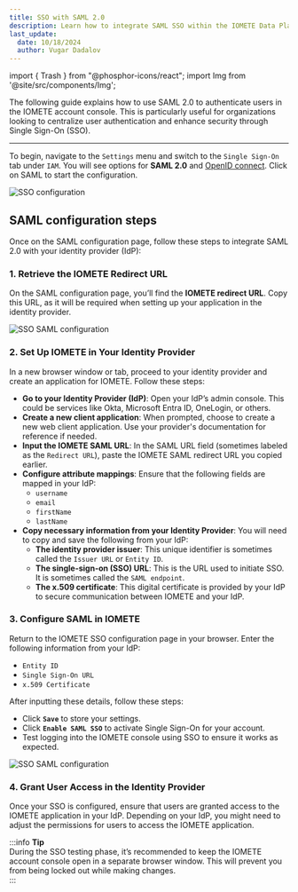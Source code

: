 ```yaml
---
title: SSO with SAML 2.0
description: Learn how to integrate SAML SSO within the IOMETE Data Plane
last_update:
  date: 10/18/2024
  author: Vugar Dadalov
---
```


import { Trash } from "@phosphor-icons/react";
import Img from '@site/src/components/Img';

The following guide explains how to use SAML 2.0 to authenticate users in the IOMETE account console. This is particularly useful for organizations looking to centralize user authentication and enhance security through Single Sign-On (SSO).

---

To begin, navigate to the `Settings` menu and switch to the `Single Sign-On` tab under `IAM`.
You will see options for **SAML 2.0** and [OpenID connect](/user-guide/sso-configuration-oidc). Click on SAML to start the configuration.

<Img src="/img/user-guide/sso/sso.png" alt="SSO configuration"/>

## SAML configuration steps

Once on the SAML configuration page, follow these steps to integrate SAML 2.0 with your identity provider (IdP):

### 1. Retrieve the IOMETE Redirect URL

On the SAML configuration page, you’ll find the **IOMETE redirect URL**. Copy this URL, as it will be required when setting up your application in the identity provider.

<Img src="/img/user-guide/sso/saml.png" alt="SSO SAML configuration" maxWidth="500px" />

### 2. Set Up IOMETE in Your Identity Provider

In a new browser window or tab, proceed to your identity provider and create an application for IOMETE. Follow these steps:

- **Go to your Identity Provider (IdP)**: Open your IdP’s admin console. This could be services like Okta, Microsoft Entra ID, OneLogin, or others.
- **Create a new client application**: When prompted, choose to create a new web client application. Use your provider's documentation for reference if needed.
- **Input the IOMETE SAML URL**: In the SAML URL field (sometimes labeled as the `Redirect URL`), paste the IOMETE SAML redirect URL you copied earlier.
- **Configure attribute mappings**: Ensure that the following fields are mapped in your IdP:
  - `username`
  - `email`
  - `firstName`
  - `lastName`
- **Copy necessary information from your Identity Provider**: You will need to copy and save the following from your IdP:
  - **The identity provider issuer**: This unique identifier is sometimes called the `Issuer URL` or `Entity ID`.
  - **The single-sign-on (SSO) URL**: This is the URL used to initiate SSO. It is sometimes called the `SAML endpoint`.
  - **The x.509 certificate**: This digital certificate is provided by your IdP to secure communication between IOMETE and your IdP.

### 3. Configure SAML in IOMETE

Return to the IOMETE SSO configuration page in your browser. Enter the following information from your IdP:

- `Entity ID`
- `Single Sign-On URL`
- `x.509 Certificate`

After inputting these details, follow these steps:

- Click **`Save`** to store your settings.
- Click **`Enable SAML SSO`** to activate Single Sign-On for your account.
- Test logging into the IOMETE console using SSO to ensure it works as expected.

<Img src="/img/user-guide/sso/saml-configured.png" alt="SSO SAML configuration" maxWidth="500px" />

### 4. Grant User Access in the Identity Provider

Once your SSO is configured, ensure that users are granted access to the IOMETE application in your IdP. Depending on your IdP, you might need to adjust the permissions for users to access the IOMETE application.

:::info **Tip**  
During the SSO testing phase, it’s recommended to keep the IOMETE account console open in a separate browser window. This will prevent you from being locked out while making changes.  
:::
